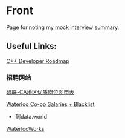 # Front
Page for noting my mock interview summary.
 

## Useful Links:

[C++ Developer Roadmap](https://roadmap.sh/cpp)


### 招聘网站
[智联-CA地区优质岗位网申表](https://docs.qq.com/sheet/DRUJwdUpDRHljSGlX)

[Waterloo Co-op Salaries + Blacklist](https://docs.google.com/spreadsheets/d/1kMBu1_TONgzZ0Ysz3d2OYiu1O8kDftZxT3INxrz8hII/edit#gid=0)
+ 到data.world

[WaterlooWorks](https://waterlooworks.uwaterloo.ca/myAccount/hire-waterloo/full-time-jobs/jobs-postings.htm)
